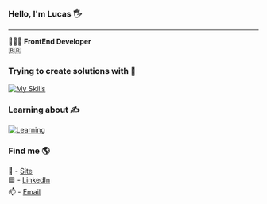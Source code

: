 ### Hello, I'm Lucas 🖐

------------------------------------------------------

👨🏻‍💻 **FrontEnd Developer** <br>
🇧🇷

### Trying to create solutions with 🧱

[![My Skills](https://skillicons.dev/icons?i=typescript)](https://skillicons.dev)

### Learning about ✍️
[![Learning](https://skillicons.dev/icons?i=go)](https://skillicons.dev)

### Find me 🌎

📝 - [Site](https://portfolio-lucascmpus.vercel.app) <br>
🟦 - [LinkedIn](https://www.linkedin.com/in/lucascmpus/) <br>
📫 - [Email](mailto:lucascmpusdev@gmail.com) <br>
